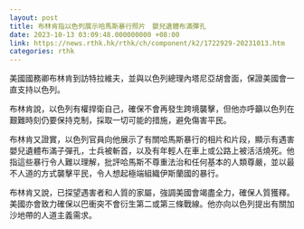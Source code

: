```yaml
---
layout: post
title: 布林肯指以色列展示哈馬斯暴行照片　嬰兒遺體布滿彈孔
date: 2023-10-13 03:09:48.000000000 +08:00
link: https://news.rthk.hk/rthk/ch/component/k2/1722929-20231013.htm
categories: rthk
---
```


美國國務卿布林肯到訪特拉維夫，並與以色列總理內塔尼亞胡會面，保證美國會一直支持以色列。

布林肯說，以色列有權捍衛自己，確保不會再發生跨境襲擊，但他亦呼籲以色列在艱難時刻仍要保持克制，採取一切可能的措施，避免傷害平民。

布林肯又證實，以色列官員向他展示了有關哈馬斯暴行的相片和片段，顯示有遇害嬰兒遺體布滿子彈孔，士兵被斬首，以及有年輕人在車上或公路上被活活燒死。他指這些暴行令人難以理解，批評哈馬斯不尊重法治和任何基本的人類尊嚴，並以最不人道的方式襲擊平民，令人想起極端組織伊斯蘭國的暴行。

布林肯又說，已探望遇害者和人質的家屬，強調美國會竭盡全力，確保人質獲釋。美國亦會致力確保以巴衝突不會衍生第二或第三條戰線。他亦向以色列提出有關加沙地帶的人道主義需求。
